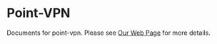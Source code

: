 # Point-VPN

Documents for point-vpn.
Please see [Our Web Page](https://sh-miyoshi.github.io/point-vpn-site/) for more details.
